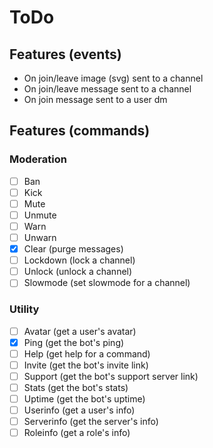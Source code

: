 # ToDo

## Features (events)
- On join/leave image (svg) sent to a channel
- On join/leave message sent to a channel
- On join message sent to a user dm

## Features (commands)

### Moderation
- [ ] Ban
- [ ] Kick
- [ ] Mute
- [ ] Unmute
- [ ] Warn
- [ ] Unwarn
- [x] Clear (purge messages)
- [ ] Lockdown (lock a channel)
- [ ] Unlock (unlock a channel)
- [ ] Slowmode (set slowmode for a channel)

### Utility
- [ ] Avatar (get a user's avatar)
- [x] Ping (get the bot's ping)
- [ ] Help (get help for a command)
- [ ] Invite (get the bot's invite link)
- [ ] Support (get the bot's support server link)
- [ ] Stats (get the bot's stats)
- [ ] Uptime (get the bot's uptime)
- [ ] Userinfo (get a user's info)
- [ ] Serverinfo (get the server's info)
- [ ] Roleinfo (get a role's info)
